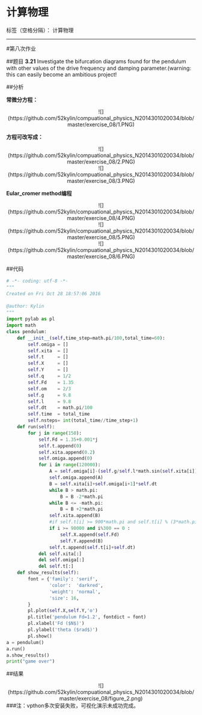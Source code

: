 # 计算物理

标签（空格分隔）： 计算物理

---

#第八次作业

##题目
**3.21**
Investigate the bifurcation diagrams found for the pendulum with other values of the drive frequency and damping parameter.(warning: this can easily become an ambitious project! 

##分析

**常微分方程：**

   <div align=center>
![](https://github.com/52kylin/compuational_physics_N2014301020034/blob/master/exercise_08/1.PNG)
</div>

**方程可改写成：**
   <div align=center>
![](https://github.com/52kylin/compuational_physics_N2014301020034/blob/master/exercise_08/2.PNG)
</div>

   <div align=center>
![](https://github.com/52kylin/compuational_physics_N2014301020034/blob/master/exercise_08/3.PNG)
</div>

**Eular_cromer method编程**

   <div align=center>
![](https://github.com/52kylin/compuational_physics_N2014301020034/blob/master/exercise_08/4.PNG)
</div>
   <div align=center>
![](https://github.com/52kylin/compuational_physics_N2014301020034/blob/master/exercise_08/5.PNG)
</div>
   <div align=center>
![](https://github.com/52kylin/compuational_physics_N2014301020034/blob/master/exercise_08/6.PNG)
</div>






##代码

```python
# -*- coding: utf-8 -*-
"""
Created on Fri Oct 28 18:57:06 2016

@author: Kylin
"""
import pylab as pl
import math
class pendulum:
    def __init__(self,time_step=math.pi/100,total_time=60):
        self.omiga = []
        self.xita  = []
        self.t     = []
        self.X     = []
        self.Y     = []
        self.q     = 1/2
        self.Fd    = 1.35
        self.om    = 2/3
        self.g     = 9.8
        self.l     = 9.8
        self.dt    = math.pi/100
        self.time  = total_time
        self.nsteps= int(total_time//time_step+1)
    def run(self):
        for j in range(150):
            self.Fd = 1.35+0.001*j
            self.t.append(0)
            self.xita.append(0.2)
            self.omiga.append(0)
            for i in range(120000):
                A = self.omiga[i]-(self.g/self.l*math.sin(self.xita[i])+self.q*self.omiga[i]+self.Fd*math.sin(self.om*self.t[i]))*self.dt
                self.omiga.append(A)
                B = self.xita[i]+self.omiga[i+1]*self.dt
                while B > math.pi:
                    B = B -2*math.pi
                while B <= -math.pi:
                    B = B +2*math.pi
                self.xita.append(B)
                #if self.t[i] >= 900*math.pi and self.t[i] % (3*math.pi) <= self.dt:
                if i >= 90000 and i%300 == 0 :
                    self.X.append(self.Fd)
                    self.Y.append(B)
                self.t.append(self.t[i]+self.dt)
            del self.xita[:]
            del self.omiga[:]
            del self.t[:]
    def show_results(self):
        font = {'family': 'serif',
                'color':  'darkred',
                'weight': 'normal',
                'size': 16,
        }
        pl.plot(self.X,self.Y,'o')
        pl.title('pendulum Fd=1.2', fontdict = font)
        pl.xlabel('Fd ($N$)')
        pl.ylabel('theta ($rad$)')
        pl.show()
a = pendulum()
a.run()
a.show_results()
print("game over")
```

##结果
   <div align=center>
![](https://github.com/52kylin/compuational_physics_N2014301020034/blob/master/exercise_08/figure_2.png)
</div>
###注：vpthon多次安装失败，可视化演示未成功完成。
